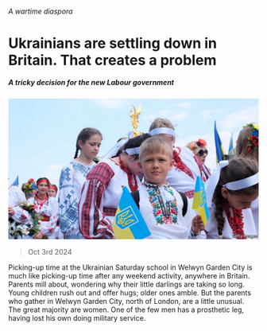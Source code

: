###### A wartime diaspora

# Ukrainians are settling down in Britain. That creates a problem 

##### A tricky decision for the new Labour government 

![image](images/20241005_BRP504.jpg) 

> Oct 3rd 2024 

Picking-up time at the Ukrainian Saturday school in Welwyn Garden City is much like picking-up time after any weekend activity, anywhere in Britain. Parents mill about, wondering why their little darlings are taking so long. Young children rush out and offer hugs; older ones amble. But the parents who gather in Welwyn Garden City, north of London, are a little unusual. The great majority are women. One of the few men has a prosthetic leg, having lost his own doing military service. 

